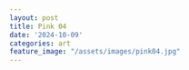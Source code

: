 ```yaml
---
layout: post
title: Pink 04
date: '2024-10-09'
categories: art
feature_image: "/assets/images/pink04.jpg"
---
```

